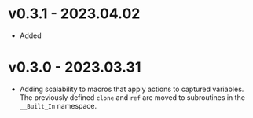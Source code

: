 # v0.3.1 - 2023.04.02

- Added

# v0.3.0 - 2023.03.31

- Adding scalability to macros that apply actions to captured variables. The previously defined `clone` and `ref` are moved to subroutines in the `__Built_In` namespace.
